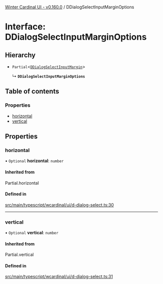 [Winter Cardinal UI - v0.160.0](../index.md) / DDialogSelectInputMarginOptions

# Interface: DDialogSelectInputMarginOptions

## Hierarchy

- `Partial`<[`DDialogSelectInputMargin`](DDialogSelectInputMargin.md)\>

  ↳ **`DDialogSelectInputMarginOptions`**

## Table of contents

### Properties

- [horizontal](DDialogSelectInputMarginOptions.md#horizontal)
- [vertical](DDialogSelectInputMarginOptions.md#vertical)

## Properties

### horizontal

• `Optional` **horizontal**: `number`

#### Inherited from

Partial.horizontal

#### Defined in

[src/main/typescript/wcardinal/ui/d-dialog-select.ts:30](https://github.com/winter-cardinal/winter-cardinal-ui/blob/v0.160.0/src/main/typescript/wcardinal/ui/d-dialog-select.ts#L30)

___

### vertical

• `Optional` **vertical**: `number`

#### Inherited from

Partial.vertical

#### Defined in

[src/main/typescript/wcardinal/ui/d-dialog-select.ts:31](https://github.com/winter-cardinal/winter-cardinal-ui/blob/v0.160.0/src/main/typescript/wcardinal/ui/d-dialog-select.ts#L31)
